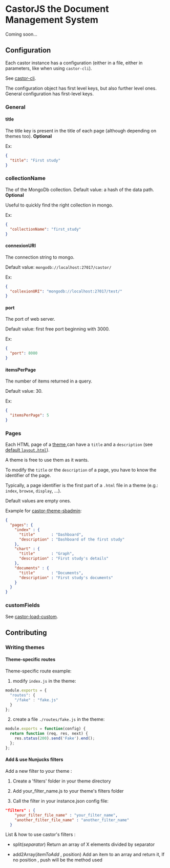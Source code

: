 # CastorJS the Document Management System

Coming soon...

## Configuration

Each castor instance has a configuration (either in a file, either
in parameters, like when using `castor-cli`).

See [castor-cli](https://github.com/castorjs/castor-cli).

The configuration object has first level keys, but also further level
ones.
General configuration has first-level keys.

### General
#### title
The title key is present in the title of each page (although depending
on themes too).
**Optional**

Ex:

```json
{
  "title": "First study"
}
```


### collectionName
The of the MongoDb collection.
Default value: a hash of the data path.
**Optional**

Useful to quickly find the right collection in mongo.

Ex:

```json
{
  "collectionName": "first_study"
}
```

#### connexionURI
The connection string to mongo.

Default value: `mongodb://localhost:27017/castor/`

Ex:

```json
{
  "collexionURI": "mongodb://localhost:27017/test/"
}
```

#### port
The port of web server.

Default value: first free port beginning with 3000.

Ex:

```json
{
  "port": 8080
}
```

#### itemsPerPage
The number of items returned in a query.

Default value: 30.

Ex:

```json
{
  "itemsPerPage": 5
}
```


### Pages
Each HTML page of a [theme](themes/default),can have a `title` and
a  `description` (see
[default `layout.html`](themes/default/layout.html)).

A theme is free to use them as it wants.

To modify the `title` or the `description` of a page, you have to know
the identifier of the page.

Typically, a page identifier is the first part of a `.html` file in a
theme (e.g.: `index`, `browse`, `display`, ...).

Default values are empty ones.

Example for [castor-theme-sbadmin](https://github.com/castorjs/castor-theme-sbadmin):

```json
{
  "pages": {
    "index" : {
      "title"       : "Dashboard",
      "description" : "Dashboard of the first study"
    },
    "chart" : {
      "title"       : "Graph",
      "description" : "First study's details"
    },
    "documents" : {
      "title"       : "Documents",
      "description" : "First study's documents"
    }
  }
}
```

### customFields
See [castor-load-custom](https://github.com/castorjs/castor-load-custom).

## Contributing

### Writing themes

#### Theme-specific routes

Theme-specific route example:

1. modify `index.js` in the theme:

  ```javascript
  module.exports = {
    "routes": {
      "/fake" : "fake.js"
    }
  };
  ```
2. create a file `./routes/fake.js` in the theme:

  ```javascript
  module.exports = function(config) {
    return function (req, res, next) {
      res.status(200).send('Fake').end();
    };
  };
  ```

#### Add & use Nunjucks filters

Add a new filter to your theme :

1. Create a 'filters' folder in your theme directory

2. Add your_filter_name.js to your theme's filters folder

3. Call the filter in your instance.json config file:
```json
"filters" : {
    "your_filter_file_name" : "your_filter_name",
    "another_filter_file_name" : "another_filter_name"
  }
```
List & how to use castor's filters :

* split(*separator*)
	Return an array of X elements divided by separator

* add2Array(*itemToAdd* , position)
	Add an item to an array and return it,
	If no position , push will be the method used


